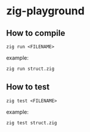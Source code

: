 # zig-playground

## How to compile

```
zig run <FILENAME>
```

example:

```
zig run struct.zig
```

## How to test

```
zig test <FILENAME>
```

example:

```
zig test struct.zig
```
